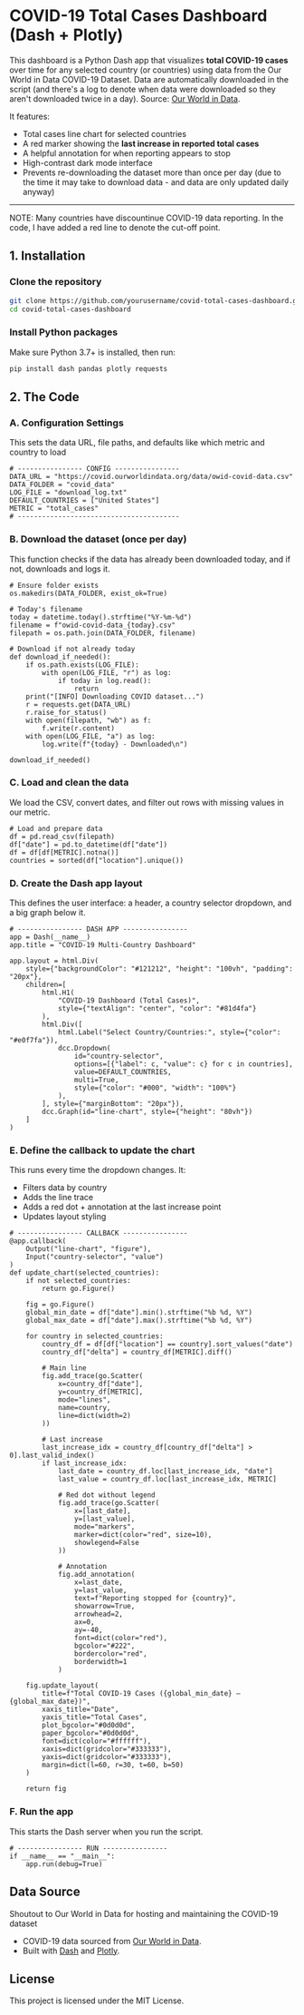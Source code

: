 # COVID-19 Total Cases Dashboard (Dash + Plotly)

This dashboard is a Python Dash app that visualizes **total COVID-19 cases** over time for any selected country (or countries) using data from the Our World in Data COVID-19 Dataset.  Data are automatically downloaded in the script (and there's a log to denote when data were downloaded so they aren't downloaded twice in a day). Source: [Our World in Data](https://ourworldindata.org/coronavirus-source-data).

It features:

-  Total cases line chart for selected countries
-  A red marker showing the **last increase in reported total cases**
-  A helpful annotation for when reporting appears to stop
-  High-contrast dark mode interface
-  Prevents re-downloading the dataset more than once per day (due to the time it may take to download data - and data are only updated daily anyway)

---

NOTE: Many countries have discountinue COVID-19 data reporting. In the code, I have added a red line to denote the cut-off point. 

## 1. Installation

### Clone the repository

```bash
git clone https://github.com/yourusername/covid-total-cases-dashboard.git
cd covid-total-cases-dashboard
```

### Install Python packages

Make sure Python 3.7+ is installed, then run:

```bash
pip install dash pandas plotly requests
```
## 2. The Code

### A. Configuration Settings
This sets the data URL, file paths, and defaults like which metric and country to load
```
# ---------------- CONFIG ----------------
DATA_URL = "https://covid.ourworldindata.org/data/owid-covid-data.csv"
DATA_FOLDER = "covid_data"
LOG_FILE = "download_log.txt"
DEFAULT_COUNTRIES = ["United States"]
METRIC = "total_cases"
# ----------------------------------------
```

### B. Download the dataset (once per day)
This function checks if the data has already been downloaded today, and if not, downloads and logs it.
```
# Ensure folder exists
os.makedirs(DATA_FOLDER, exist_ok=True)

# Today's filename
today = datetime.today().strftime("%Y-%m-%d")
filename = f"owid-covid-data_{today}.csv"
filepath = os.path.join(DATA_FOLDER, filename)

# Download if not already today
def download_if_needed():
    if os.path.exists(LOG_FILE):
        with open(LOG_FILE, "r") as log:
            if today in log.read():
                return
    print("[INFO] Downloading COVID dataset...")
    r = requests.get(DATA_URL)
    r.raise_for_status()
    with open(filepath, "wb") as f:
        f.write(r.content)
    with open(LOG_FILE, "a") as log:
        log.write(f"{today} - Downloaded\n")

download_if_needed()
```
### C. Load and clean the data
We load the CSV, convert dates, and filter out rows with missing values in our metric.
```
# Load and prepare data
df = pd.read_csv(filepath)
df["date"] = pd.to_datetime(df["date"])
df = df[df[METRIC].notna()]
countries = sorted(df["location"].unique())
```

### D. Create the Dash app layout
This defines the user interface: a header, a country selector dropdown, and a big graph below it.
```
# ---------------- DASH APP ----------------
app = Dash(__name__)
app.title = "COVID-19 Multi-Country Dashboard"

app.layout = html.Div(
    style={"backgroundColor": "#121212", "height": "100vh", "padding": "20px"},
    children=[
        html.H1(
            "COVID-19 Dashboard (Total Cases)",
            style={"textAlign": "center", "color": "#81d4fa"}
        ),
        html.Div([
            html.Label("Select Country/Countries:", style={"color": "#e0f7fa"}),
            dcc.Dropdown(
                id="country-selector",
                options=[{"label": c, "value": c} for c in countries],
                value=DEFAULT_COUNTRIES,
                multi=True,
                style={"color": "#000", "width": "100%"}
            ),
        ], style={"marginBottom": "20px"}),
        dcc.Graph(id="line-chart", style={"height": "80vh"})
    ]
)
```
### E. Define the callback to update the chart
This runs every time the dropdown changes. It:
- Filters data by country
- Adds the line trace
- Adds a red dot + annotation at the last increase point
- Updates layout styling
```
# ---------------- CALLBACK ----------------
@app.callback(
    Output("line-chart", "figure"),
    Input("country-selector", "value")
)
def update_chart(selected_countries):
    if not selected_countries:
        return go.Figure()

    fig = go.Figure()
    global_min_date = df["date"].min().strftime("%b %d, %Y")
    global_max_date = df["date"].max().strftime("%b %d, %Y")

    for country in selected_countries:
        country_df = df[df["location"] == country].sort_values("date")
        country_df["delta"] = country_df[METRIC].diff()

        # Main line
        fig.add_trace(go.Scatter(
            x=country_df["date"],
            y=country_df[METRIC],
            mode="lines",
            name=country,
            line=dict(width=2)
        ))

        # Last increase
        last_increase_idx = country_df[country_df["delta"] > 0].last_valid_index()
        if last_increase_idx:
            last_date = country_df.loc[last_increase_idx, "date"]
            last_value = country_df.loc[last_increase_idx, METRIC]

            # Red dot without legend
            fig.add_trace(go.Scatter(
                x=[last_date],
                y=[last_value],
                mode="markers",
                marker=dict(color="red", size=10),
                showlegend=False
            ))

            # Annotation
            fig.add_annotation(
                x=last_date,
                y=last_value,
                text=f"Reporting stopped for {country}",
                showarrow=True,
                arrowhead=2,
                ax=0,
                ay=-40,
                font=dict(color="red"),
                bgcolor="#222",
                bordercolor="red",
                borderwidth=1
            )

    fig.update_layout(
        title=f"Total COVID-19 Cases ({global_min_date} – {global_max_date})",
        xaxis_title="Date",
        yaxis_title="Total Cases",
        plot_bgcolor="#0d0d0d",
        paper_bgcolor="#0d0d0d",
        font=dict(color="#ffffff"),
        xaxis=dict(gridcolor="#333333"),
        yaxis=dict(gridcolor="#333333"),
        margin=dict(l=60, r=30, t=60, b=50)
    )

    return fig
```
### F. Run the app
This starts the Dash server when you run the script.
```
# ---------------- RUN ----------------
if __name__ == "__main__":
    app.run(debug=True)
```

## Data Source 
Shoutout to Our World in Data for hosting and maintaining the COVID-19 dataset

- COVID-19 data sourced from [Our World in Data](https://ourworldindata.org/coronavirus).
- Built with [Dash](https://dash.plotly.com/) and [Plotly](https://plotly.com/).


## License

This project is licensed under the MIT License. 



